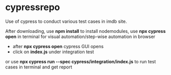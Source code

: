 # cypressrepo
Use of cypress to conduct various test cases in imdb site.

After downloading,
use **npm install**
to install nodemodules, 
use **npx cypress open** in terminal for visual automation/step-wise automation in browser
  - after **npx cypress open** cypress GUI opens
  - click on **index.js** under integration test

or use **npx cypress run --spec cypress/integration/index.js**
to run test cases in terminal and get report
